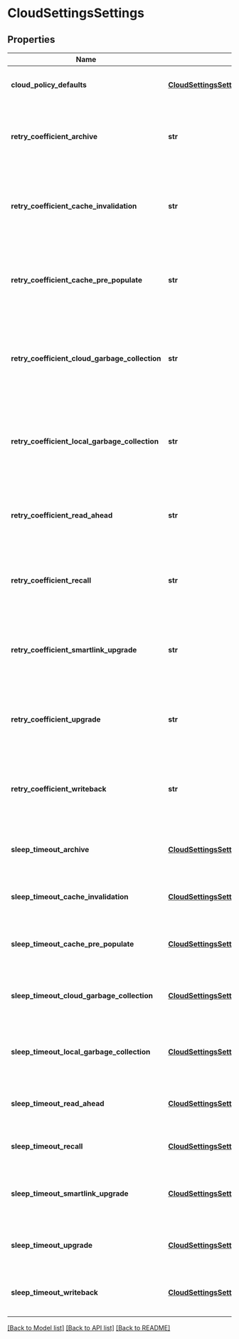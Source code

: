 # CloudSettingsSettings

## Properties
Name | Type | Description | Notes
------------ | ------------- | ------------- | -------------
**cloud_policy_defaults** | [**CloudSettingsSettingsCloudPolicyDefaults**](CloudSettingsSettingsCloudPolicyDefaults.md) | The default filepool policy values for cloudpools. | [optional] 
**retry_coefficient_archive** | **str** | Coefficients in the quadratic function for determining the rest period between successive archive attempts. | [optional] 
**retry_coefficient_cache_invalidation** | **str** | Coefficients in the quadratic function for determining the rest period between successive cache invalidation attempts. | [optional] 
**retry_coefficient_cache_pre_populate** | **str** | Coefficients in the quadratic function for determining the rest period between successive cache pre-populate attempts. | [optional] 
**retry_coefficient_cloud_garbage_collection** | **str** | Coefficients in the quadratic function for determining the rest period between successive cloud garbage collection attempts. | [optional] 
**retry_coefficient_local_garbage_collection** | **str** | Coefficients in the quadratic function for determining the rest period between successive local garbage collection attempts. | [optional] 
**retry_coefficient_read_ahead** | **str** | Coefficients in the quadratic function for determining the rest period between successive read ahead attempts. | [optional] 
**retry_coefficient_recall** | **str** | Coefficients in the quadratic function for determining the rest period between successive recall attempts. | [optional] 
**retry_coefficient_smartlink_upgrade** | **str** | Coefficients in the quadratic function for determining the rest period between successive SmartLink upgrade attempts. | [optional] 
**retry_coefficient_upgrade** | **str** | Coefficients in the quadratic function for determining the rest period between successive upgrade attempts. | [optional] 
**retry_coefficient_writeback** | **str** | Coefficients in the quadratic function for determining the rest period between successive writeback attempts. | [optional] 
**sleep_timeout_archive** | [**CloudSettingsSettingsSleepTimeoutArchive**](CloudSettingsSettingsSleepTimeoutArchive.md) | Amount of time to wait between successive file archive operations. | [optional] 
**sleep_timeout_cache_invalidation** | [**CloudSettingsSettingsSleepTimeoutArchive**](CloudSettingsSettingsSleepTimeoutArchive.md) | Amount of time to wait between successive file cache_invalidation operations. | [optional] 
**sleep_timeout_cache_pre_populate** | [**CloudSettingsSettingsSleepTimeoutArchive**](CloudSettingsSettingsSleepTimeoutArchive.md) | Amount of time to wait between successive cache pre-populate operations. | [optional] 
**sleep_timeout_cloud_garbage_collection** | [**CloudSettingsSettingsSleepTimeoutArchive**](CloudSettingsSettingsSleepTimeoutArchive.md) | Amount of time to wait between successive file cloud garbage collection operations. | [optional] 
**sleep_timeout_local_garbage_collection** | [**CloudSettingsSettingsSleepTimeoutArchive**](CloudSettingsSettingsSleepTimeoutArchive.md) | Amount of time to wait between successive file local garbage collection operations. | [optional] 
**sleep_timeout_read_ahead** | [**CloudSettingsSettingsSleepTimeoutArchive**](CloudSettingsSettingsSleepTimeoutArchive.md) | Amount of time to wait between successive file read ahead operations. | [optional] 
**sleep_timeout_recall** | [**CloudSettingsSettingsSleepTimeoutArchive**](CloudSettingsSettingsSleepTimeoutArchive.md) | Amount of time to wait between successive file recall operations. | [optional] 
**sleep_timeout_smartlink_upgrade** | [**CloudSettingsSettingsSleepTimeoutArchive**](CloudSettingsSettingsSleepTimeoutArchive.md) | Amount of time to wait between successive file SmartLink upgrade operations. | [optional] 
**sleep_timeout_upgrade** | [**CloudSettingsSettingsSleepTimeoutArchive**](CloudSettingsSettingsSleepTimeoutArchive.md) | Amount of time to wait between successive upgrade operations. | [optional] 
**sleep_timeout_writeback** | [**CloudSettingsSettingsSleepTimeoutArchive**](CloudSettingsSettingsSleepTimeoutArchive.md) | Amount of time to wait between successive file writeback operations. | [optional] 

[[Back to Model list]](../README.md#documentation-for-models) [[Back to API list]](../README.md#documentation-for-api-endpoints) [[Back to README]](../README.md)


